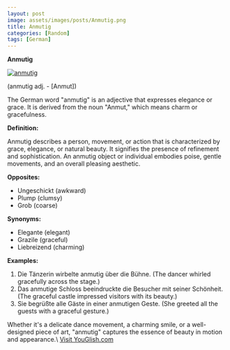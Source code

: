 ```yaml
---
layout: post
image: assets/images/posts/Anmutig.png
title: Anmutig
categories: [Random]
tags: [German]
---
```


**Anmutig**

[![anmutig](https://images.unsplash.com/photo-1525547717-8b96239f0029)](https://unsplash.com/photos/5k4v0QMO-k0)

(anmutig adj. - [Anmut])

The German word "anmutig" is an adjective that expresses elegance or grace. It is derived from the noun "Anmut," which means charm or gracefulness. 

**Definition:**

Anmutig describes a person, movement, or action that is characterized by grace, elegance, or natural beauty. It signifies the presence of refinement and sophistication. An anmutig object or individual embodies poise, gentle movements, and an overall pleasing aesthetic. 

**Opposites:**

- Ungeschickt (awkward)
- Plump (clumsy)
- Grob (coarse)

**Synonyms:**

- Elegante (elegant)
- Grazile (graceful)
- Liebreizend (charming)

**Examples:**

1. Die Tänzerin wirbelte anmutig über die Bühne. (The dancer whirled gracefully across the stage.)
2. Das anmutige Schloss beeindruckte die Besucher mit seiner Schönheit. (The graceful castle impressed visitors with its beauty.)
3. Sie begrüßte alle Gäste in einer anmutigen Geste. (She greeted all the guests with a graceful gesture.)

Whether it's a delicate dance movement, a charming smile, or a well-designed piece of art, "anmutig" captures the essence of beauty in motion and appearance.\ <a id="yg-widget-0" class="youglish-widget" data-query="Anmutig" data-lang="german" data-components="8412" data-auto-start="0" data-bkg-color="theme_light" data-title="How%20to%20pronounce%20Anmutig%20in%20German"  rel="nofollow" href="https://youglish.com">Visit YouGlish.com</a><script async src="https://youglish.com/public/emb/widget.js" charset="utf-8"></script>